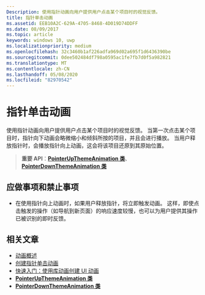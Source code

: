```yaml
---
Description: 使用指针动画向用户提供用户点击某个项目时的视觉反馈。
title: 指针单击动画
ms.assetid: EEB10A2C-629A-4705-8468-4D019D74DDFF
ms.date: 08/09/2017
ms.topic: article
keywords: windows 10, uwp
ms.localizationpriority: medium
ms.openlocfilehash: 32c3460b1af226adfa969d02a695f1d6436390be
ms.sourcegitcommit: 0dee502484df798a0595ac1fe7fb7d0f5a982821
ms.translationtype: MT
ms.contentlocale: zh-CN
ms.lasthandoff: 05/08/2020
ms.locfileid: "82970542"
---
```

# <a name="pointer-click-animations"></a>指针单击动画



使用指针动画向用户提供用户点击某个项目时的视觉反馈。 当第一次点击某个项目时，指针向下动画会略微缩小和倾斜所按的项目，并且会进行播放。 当用户释放指针时，会播放指针向上动画，这会将该项目还原到其原始位置。


> **重要 API**：[**PointerUpThemeAnimation 类**](https://docs.microsoft.com/uwp/api/Windows.UI.Xaml.Media.Animation.PointerUpThemeAnimation)、[**PointerDownThemeAnimation 类**](https://docs.microsoft.com/uwp/api/Windows.UI.Xaml.Media.Animation.PointerDownThemeAnimation)


## <a name="dos-and-donts"></a>应做事项和禁止事项

-   在使用指针向上动画时，如果用户释放指针，将立即触发动画。 这样，即使点击触发的操作（如导航到新页面）的响应速度较慢，也可以为用户提供其操作已被识别的即时反馈。

## <a name="related-articles"></a>相关文章

* [动画概述](https://docs.microsoft.com/windows/uwp/graphics/animations-overview)
* [创建指针单击动画](https://docs.microsoft.com/previous-versions/windows/apps/jj649432(v=win.10))
* [快速入门：使用库动画创建 UI 动画](https://docs.microsoft.com/previous-versions/windows/apps/hh452703(v=win.10))
* [**PointerUpThemeAnimation 类**](https://docs.microsoft.com/uwp/api/Windows.UI.Xaml.Media.Animation.PointerUpThemeAnimation)
* [**PointerDownThemeAnimation 类**](https://docs.microsoft.com/uwp/api/Windows.UI.Xaml.Media.Animation.PointerDownThemeAnimation)

 

 




